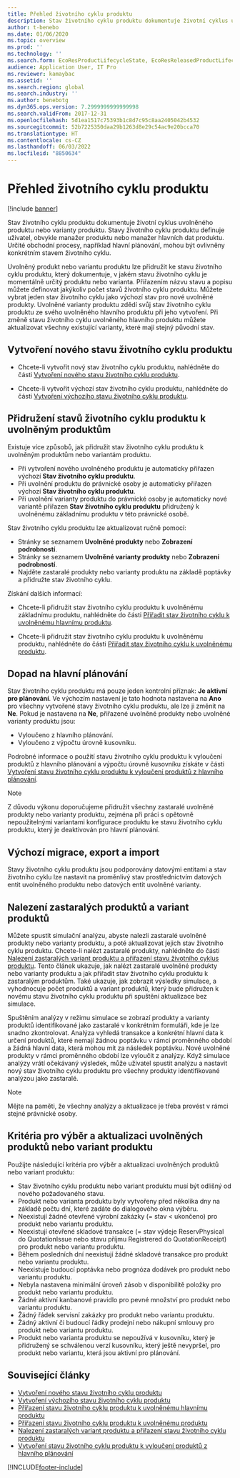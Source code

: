 ```yaml
---
title: Přehled životního cyklu produktu
description: Stav životního cyklu produktu dokumentuje životní cyklus uvolněného produktu nebo varianty produktu.
author: t-benebo
ms.date: 01/06/2020
ms.topic: overview
ms.prod: ''
ms.technology: ''
ms.search.form: EcoResProductLifecycleState, EcoResReleasedProductLifecycleStateChanges
audience: Application User, IT Pro
ms.reviewer: kamaybac
ms.assetid: ''
ms.search.region: global
ms.search.industry: ''
ms.author: benebotg
ms.dyn365.ops.version: 7.2999999999999998
ms.search.validFrom: 2017-12-31
ms.openlocfilehash: 5d1ea1517c75393b1c8d7c95c8aa2405042b4532
ms.sourcegitcommit: 52b7225350daa29b1263d8e29c54ac9e20bcca70
ms.translationtype: HT
ms.contentlocale: cs-CZ
ms.lasthandoff: 06/03/2022
ms.locfileid: "8850634"
---
```

# <a name="product-lifecycle-state-overview"></a>Přehled životního cyklu produktu

[!include [banner](../includes/banner.md)]

Stav životního cyklu produktu dokumentuje životní cyklus uvolněného produktu nebo varianty produktu. Stavy životního cyklu produktu definuje uživatel, obvykle manažer produktu nebo manažer hlavních dat produktu. Určité obchodní procesy, například hlavní plánování, mohou být ovlivněny konkrétním stavem životního cyklu.

Uvolněný produkt nebo variantu produktu lze přidružit ke stavu životního cyklu produktu, který dokumentuje, v jakém stavu životního cyklu je momentálně určitý produktu nebo varianta. Přiřazením názvu stavu a popisu můžete definovat jakýkoliv počet stavů životního cyklu produktu. Můžete vybrat jeden stav životního cyklu jako výchozí stav pro nové uvolněné produkty. Uvolněné varianty produktu zdědí svůj stav životního cyklu produktu ze svého uvolněného hlavního produktu při jeho vytvoření. Při změně stavu životního cyklu uvolněného hlavního produktu můžete aktualizovat všechny existující varianty, které mají stejný původní stav.  

## <a name="create-a-new-product-lifecycle-state"></a>Vytvoření nového stavu životního cyklu produktu

- Chcete-li vytvořit nový stav životního cyklu produktu, nahlédněte do části [Vytvoření nového stavu životního cyklu produktu](tasks/new-product-lifecycle-state.md).

- Chcete-li vytvořit výchozí stav životního cyklu produktu, nahlédněte do části [Vytvoření výchozího stavu životního cyklu produktu](tasks/default-product-lifecycle-state.md).

## <a name="associate-product-lifecycle-states-to-released-products"></a>Přidružení stavů životního cyklu produktu k uvolněným produktům  

Existuje více způsobů, jak přidružit stav životního cyklu produktu k uvolněným produktům nebo variantám produktu.

- Při vytvoření nového uvolněného produktu je automaticky přiřazen výchozí **Stav životního cyklu produktu**.
- Při uvolnění produktu do právnické osoby je automaticky přiřazen výchozí **Stav životního cyklu produktu**.
- Při uvolnění varianty produktu do právnické osoby je automaticky nové variantě přiřazen **Stav životního cyklu produktu** přidružený k uvolněnému základnímu produktu v této právnické osobě.

Stav životního cyklu produktu lze aktualizovat ručně pomocí:

- Stránky se seznamem **Uvolněné produkty** nebo **Zobrazení podrobností**.
- Stránky se seznamem **Uvolněné varianty produkty** nebo **Zobrazení podrobností**.
- Najděte zastaralé produkty nebo varianty produktu na základě poptávky a přidružte stav životního cyklu.  

Získání dalších informací:

- Chcete-li přidružit stav životního cyklu produktu k uvolněnému základnímu produktu, nahlédněte do části [Přiřadit stav životního cyklu k uvolněnému hlavnímu produktu](tasks/product-lifecycle-state-released-product-master.md).

- Chcete-li přidružit stav životního cyklu produktu k uvolněnému produktu, nahlédněte do části [Přiřadit stav životního cyklu k uvolněnému produktu](tasks/product-lifecycle-state-released-product.md).

## <a name="impact-on-master-planning"></a>Dopad na hlavní plánování

Stav životního cyklu produktu má pouze jeden kontrolní příznak: **Je aktivní pro plánování**. Ve výchozím nastavení je tato hodnota nastavena na **Ano** pro všechny vytvořené stavy životního cyklu produktu, ale lze ji změnit na **Ne**. Pokud je nastavena na **Ne**, přiřazené uvolněné produkty nebo uvolněné varianty produktu jsou:

- Vyloučeno z hlavního plánování.
- Vyloučeno z výpočtu úrovně kusovníku.

Podrobné informace o použití stavu životního cyklu produktu k vyloučení produktů z hlavního plánování a výpočtu úrovně kusovníku získáte v části [Vytvoření stavu životního cyklu produktu k vyloučení produktů z hlavního plánování](tasks/exclude-products-master-planning.md).

> [!NOTE]
> Z důvodu výkonu doporučujeme přidružit všechny zastaralé uvolněné produkty nebo varianty produktu, zejména při práci s opětovně nepoužitelnými variantami konfigurace produktu ke stavu životního cyklu produktu, který je deaktivován pro hlavní plánování.  

## <a name="default-migration-import-and-export"></a>Výchozí migrace, export a import

Stavy životního cyklu produktu jsou podporovány datovými entitami a stav životního cyklu lze nastavit na proměnlivý stav prostřednictvím datových entit uvolněného produktu nebo datových entit uvolněné varianty.

## <a name="find-obsolete-products-and-products-variants"></a>Nalezení zastaralých produktů a variant produktů

Můžete spustit simulační analýzu, abyste nalezli zastaralé uvolněné produkty nebo varianty produktu, a poté aktualizovat jejich stav životního cyklu produktu. Chcete-li nalézt zastaralé produkty, nahlédněte do části [Nalezení zastaralých variant produktu a přiřazení stavu životního cyklus produktu](tasks/obsolete-product-variants.md). Tento článek ukazuje, jak nalézt zastaralé uvolněné produkty nebo varianty produktu a jak přiřadit stav životního cyklu produktu k zastaralým produktům. Také ukazuje, jak zobrazit výsledky simulace, a vyhodnocuje počet produktů a variant produktů, který bude přidružen k novému stavu životního cyklu produktu při spuštění aktualizace bez simulace.  

Spuštěním analýzy v režimu simulace se zobrazí produkty a varianty produktů identifikované jako zastaralé v konkrétním formuláři, kde je lze snadno zkontrolovat. Analýza vyhledá transakce a konkrétní hlavní data k určení produktů, které nemají žádnou poptávku v rámci proměnného období a žádná hlavní data, která mohou mít za následek poptávku. Nové uvolněné produkty v rámci proměnného období lze vyloučit z analýzy. Když simulace analýzy vrátí očekávaný výsledek, může uživatel spustit analýzu a nastavit nový stav životního cyklu produktu pro všechny produkty identifikované analýzou jako zastaralé.  

> [!NOTE]
> Mějte na paměti, že všechny analýzy a aktualizace je třeba provést v rámci stejné právnické osoby.  

## <a name="criteria-to-select-and-update-released-products-or-product-variants"></a>Kritéria pro výběr a aktualizaci uvolněných produktů nebo variant produktu

Použijte následující kritéria pro výběr a aktualizaci uvolněných produktů nebo variant produktu:

- Stav životního cyklu produktu nebo variant produktu musí být odlišný od nového požadovaného stavu.
- Produkt nebo varianta produktu byly vytvořeny před několika dny na základě počtu dní, které zadáte do dialogového okna výběru.
- Neexistují žádné otevřené výrobní zakázky (= stav < ukončeno) pro produkt nebo variantu produktu.
- Neexistují otevřené skladové transakce (= stav výdeje ReservPhysical do QuotationIssue nebo stavu příjmu Registrered do QuotationReceipt) pro produkt nebo variantu produktu.
- Během posledních dní neexistují žádné skladové transakce pro produkt nebo variantu produktu.
- Neexistuje budoucí poptávka nebo prognóza dodávek pro produkt nebo variantu produktu.  
- Nebyla nastavena minimální úroveň zásob v disponibilitě položky pro produkt nebo variantu produktu.
- Žádné aktivní kanbanové pravidlo pro pevné množství pro produkt nebo variantu produktu.  
- Žádný řádek servisní zakázky pro produkt nebo variantu produktu.
- Žádný aktivní či budoucí řádky prodejní nebo nákupní smlouvy pro produkt nebo variantu produktu.
- Produkt nebo varianta produktu se nepoužívá v kusovníku, který je přidružený se schválenou verzí kusovníku, který ještě nevypršel, pro produkt nebo variantu, která jsou aktivní pro plánování.

## <a name="related-articles"></a>Související články

- [Vytvoření nového stavu životního cyklu produktu](tasks/new-product-lifecycle-state.md)
- [Vytvoření výchozího stavu životního cyklu produktu](tasks/default-product-lifecycle-state.md)
- [Přiřazení stavu životního cyklu produktu k uvolněnému hlavnímu produktu](tasks/product-lifecycle-state-released-product-master.md)
- [Přiřazení stavu životního cyklu produktu k uvolněnému produktu](tasks/product-lifecycle-state-released-product.md)
- [Nalezení zastaralých variant produktu a přiřazení stavu životního cyklu produktu](tasks/obsolete-product-variants.md)
- [Vytvoření stavu životního cyklu produktu k vyloučení produktů z hlavního plánování](tasks/exclude-products-master-planning.md)


[!INCLUDE[footer-include](../../includes/footer-banner.md)]